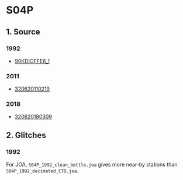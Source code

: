 # S04P
## 1. Source

### 1992
+ [90KDIOFFE6_1](https://cchdo.ucsd.edu/cruise/90KDIOFFE6_1)

### 2011
+ [320620110219](https://cchdo.ucsd.edu/cruise/320620110219)

### 2018
+ [320620180309](https://cchdo.ucsd.edu/cruise/320620180309)

## 2. Glitches

### 1992
For JOA, `S04P_1992_clean_bottle.joa` gives more near-by stations than
`S04P_1992_decimated_CTD.joa`.
